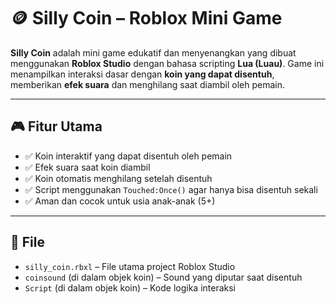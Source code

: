# 🪙 Silly Coin – Roblox Mini Game

**Silly Coin** adalah mini game edukatif dan menyenangkan yang dibuat menggunakan **Roblox Studio** dengan bahasa scripting **Lua (Luau)**. Game ini menampilkan interaksi dasar dengan **koin yang dapat disentuh**, memberikan **efek suara** dan menghilang saat diambil oleh pemain.

---

## 🎮 Fitur Utama

- ✅ Koin interaktif yang dapat disentuh oleh pemain
- ✅ Efek suara saat koin diambil
- ✅ Koin otomatis menghilang setelah disentuh
- ✅ Script menggunakan `Touched:Once()` agar hanya bisa disentuh sekali
- ✅ Aman dan cocok untuk usia anak-anak (5+)

---

## 📂 File

- `silly_coin.rbxl` – File utama project Roblox Studio
- `coinsound` (di dalam objek koin) – Sound yang diputar saat disentuh
- `Script` (di dalam objek koin) – Kode logika interaksi



